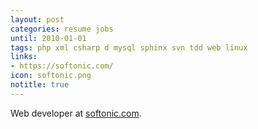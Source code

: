 ```yaml
---
layout: post
categories: resume jobs
until: 2010-01-01
tags: php xml csharp d mysql sphinx svn tdd web linux
links:
- https://softonic.com/
icon: softonic.png
notitle: true
---
```


Web developer at [softonic.com](http://softonic.com/).

